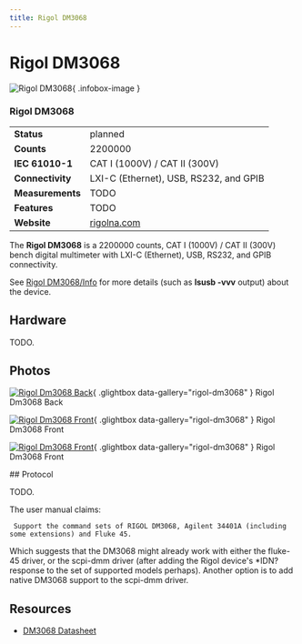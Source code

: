 ```yaml
---
title: Rigol DM3068
---
```


# Rigol DM3068

<div class="infobox" markdown>

![Rigol DM3068](./img/Rigol_DM3068_back.jpg){ .infobox-image }

### Rigol DM3068

| | |
|---|---|
| **Status** | planned |
| **Counts** | 2200000 |
| **IEC 61010-1** | CAT I (1000V) / CAT II (300V) |
| **Connectivity** | LXI-C (Ethernet), USB, RS232, and GPIB |
| **Measurements** | TODO |
| **Features** | TODO |
| **Website** | [rigolna.com](http://www.rigolna.com/products/digital-multimeters/dm3000/dm3068/) |

</div>

The **Rigol DM3068** is a 2200000 counts, CAT I (1000V) / CAT II (300V) bench digital multimeter with LXI-C (Ethernet), USB, RS232, and GPIB connectivity.

See [Rigol DM3068/Info](https://sigrok.org/wiki/Rigol_DM3068/Info) for more details (such as **lsusb -vvv** output) about the device.

## Hardware

TODO.

## Photos

<div class="photo-grid" markdown>

[![Rigol Dm3068 Back](./img/Rigol_DM3068_back.jpg)](./img/Rigol_DM3068_back.jpg "Rigol Dm3068 Back"){ .glightbox data-gallery="rigol-dm3068" }
<span class="caption">Rigol Dm3068 Back</span>

[![Rigol Dm3068 Front](./img/Rigol_DM3068_front.png)](./img/Rigol_DM3068_front.png "Rigol Dm3068 Front"){ .glightbox data-gallery="rigol-dm3068" }
<span class="caption">Rigol Dm3068 Front</span>

[![Rigol Dm3068 Front](./img/Rigol_DM3068_front.jpg)](./img/Rigol_DM3068_front.jpg "Rigol Dm3068 Front"){ .glightbox data-gallery="rigol-dm3068" }
<span class="caption">Rigol Dm3068 Front</span>

</div>
## Protocol

TODO.

The user manual claims:

```
 Support the command sets of RIGOL DM3068, Agilent 34401A (including some extensions) and Fluke 45.

```

Which suggests that the DM3068 might already work with either the fluke-45 driver, or the scpi-dmm driver (after adding the Rigol device's *IDN? response to the set of supported models perhaps). Another option is to add native DM3068 support to the scpi-dmm driver.

## Resources
- [DM3068 Datasheet](http://beyondmeasure.rigoltech.com/acton/attachment/1579/f-0020/0/-/-/-/-/file.pdf)

